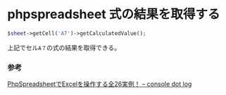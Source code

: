 # phpspreadsheet 式の結果を取得する

```php
$sheet->getCell('A7')->getCalculatedValue();
```
上記でセル`A７`の式の結果を取得できる。

### 参考

[PhpSpreadsheetでExcelを操作する全26実例！ – console dot log](https://blog.capilano-fw.com/?p=3945#i-27)